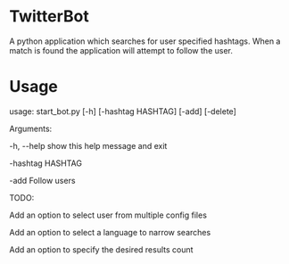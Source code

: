 TwitterBot
==========

A python application which searches for user specified hashtags. 
When a match is found the application will attempt to follow 
the user.

Usage
=====

usage: start_bot.py [-h] [-hashtag HASHTAG] [-add] [-delete]

Arguments:

  -h, --help        show this help message and exit
  
  -hashtag          HASHTAG
  
  -add              Follow users
  
  
TODO:

Add an option to select user from multiple config files

Add an option to select a language to narrow searches

Add an option to specify the desired results count
